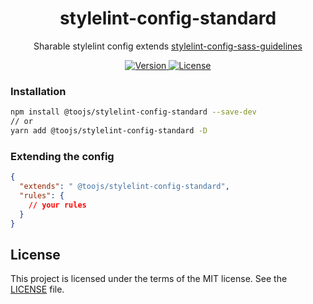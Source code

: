 <h1 align="center">stylelint-config-standard</h1>
<p align="center">
   Sharable stylelint config extends <a href="https://github.com/stylelint/stylelint-config-standard">
        stylelint-config-sass-guidelines
    </a>
</p>

<p align="center">
    <a href="https://www.npmjs.com/package/@toojs/stylelint-config-standard">
        <img src="https://img.shields.io/npm/v/@toojs/stylelint-config-standard.svg?style=flat-square" alt="Version">
    </a>
    <a href="https://www.npmjs.com/package/@toojs/stylelint-config-standard">
        <img src="https://img.shields.io/npm/l/@toojs/stylelint-config-standard.svg?style=flat-square" alt="License">
    </a>
</p>

### Installation

```bash
npm install @toojs/stylelint-config-standard --save-dev
// or
yarn add @toojs/stylelint-config-standard -D
```

### Extending the config

```json
{
  "extends": " @toojs/stylelint-config-standard",
  "rules": {
    // your rules
  }
}
```

## License

This project is licensed under the terms of the MIT license. See the [LICENSE](LICENSE) file.
